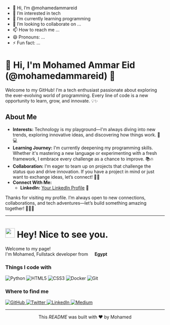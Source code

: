 - 👋 Hi, I’m @mohamedammareid
- 👀 I’m interested in tech
- 🌱 I’m currently learning programming
- 💞️ I’m looking to collaborate on ...
- 📫 How to reach me ...
- 😄 Pronouns: ...
- ⚡ Fun fact: ...

<!---    
mohamedammareid/mohamedammareid is a ✨ special ✨ repository because its `README.md` (this file) appears on your GitHub profile.
You can click the Preview link to take a look at your changes.
--->



# 👋 Hi, I'm Mohamed Ammar Eid (@mohamedammareid) 🚀

Welcome to my GitHub! I'm a tech enthusiast passionate about exploring the ever-evolving world of programming. Every line of code is a new opportunity to learn, grow, and innovate. 💡✨

## About Me
- **Interests:** Technology is my playground—I'm always diving into new trends, exploring innovative ideas, and discovering how things work. 🤖💻
- **Learning Journey:** I'm currently deepening my programming skills. Whether it's mastering a new language or experimenting with a fresh framework, I embrace every challenge as a chance to improve. 📚🔥
- **Collaboration:** I’m eager to team up on projects that challenge the status quo and drive innovation. If you have a project in mind or just want to exchange ideas, let’s connect! 🤝💬
- **Connect With Me:**  
  - **LinkedIn:** [Your LinkedIn Profile](https://linkedin.com/in/ةmohamedammareid) 🔗



Thanks for visiting my profile. I’m always open to new connections, collaborations, and tech adventures—let’s build something amazing together! 🎉👨‍💻


---------------------------------------------------------------------------------------------------------

<h1><img src="https://emojis.slackmojis.com/emojis/images/1531849430/4246/blob-sunglasses.gif?1531849430" width="30"/> Hey! Nice to see you.</h1>


<p>Welcome to my page! <br> I'm Mohamed, Fullstack developer from 
<img src="https://cdn-icons-png.flaticon.com/512/197/197602.png" width="13"/> <b>Egypt</b>
</p>

<h3>Things I code with</h3>
<p>
<img alt="Python" src="https://img.shields.io/badge/-Python-3776AB?style=flat-square&logo=python&logoColor=white" />
<img alt="HTML5" src="https://img.shields.io/badge/-HTML5-E34F26?style=flat-square&logo=html5&logoColor=white" />
<img alt="CSS3" src="https://img.shields.io/badge/-CSS3-1572B6?style=flat-square&logo=css3&logoColor=white" />
<img alt="Docker" src="https://img.shields.io/badge/-Docker-46a2f1?style=flat-square&logo=docker&logoColor=white" />
<img alt="Git" src="https://img.shields.io/badge/-Git-F05032?style=flat-square&logo=git&logoColor=white" />
</p>

<h3>Where to find me</h3>
<p>
<a href="https://github.com/YourGitHubUsername" target="_blank">
  <img alt="GitHub" src="https://img.shields.io/badge/GitHub-%2312100E.svg?&style=for-the-badge&logo=Github&logoColor=white" />
</a>
<a href="https://twitter.com/YourTwitterUsername" target="_blank">
  <img alt="Twitter" src="https://img.shields.io/badge/twitter-%231DA1F2.svg?&style=for-the-badge&logo=twitter&logoColor=white" />
</a>
<a href="https://www.linkedin.com/in/YourLinkedInUsername" target="_blank">
  <img alt="LinkedIn" src="https://img.shields.io/badge/linkedin-%230077B5.svg?&style=for-the-badge&logo=linkedin&logoColor=white" />
</a>
<a href="https://medium.com/@YourMediumUsername" target="_blank">
  <img alt="Medium" src="https://img.shields.io/badge/medium-%2312100E.svg?&style=for-the-badge&logo=medium&logoColor=white" />
</a>
</p>

<hr/>

<p align="center">This <i>README</i> was built with ❤️ by Mohamed</p>
